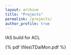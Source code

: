 ```yaml
---
layout: archive
title: "Projects"
permalink: /projects/
author_profile: true
---
```

IAS build for ACL

{% pdf \files\TDaiMon.pdf %}
